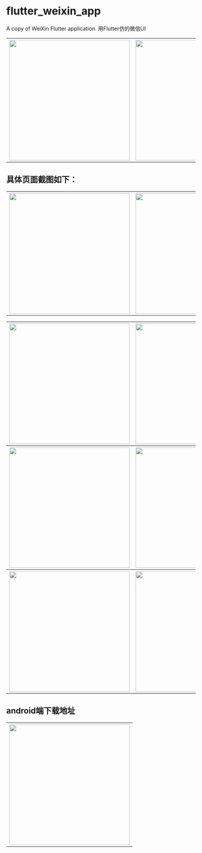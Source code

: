 # flutter_weixin_app

A copy of WeiXin Flutter application.
用Flutter仿的微信UI

<table>
<tr>
<th><img src="https://raw.githubusercontent.com/leeo-noder/flutter_weixin_app_demo/master/static/images/main.gif" width="320"/></th>
<th><img src="https://raw.githubusercontent.com/leeo-noder/flutter_weixin_app_demo/master/static/images/main2.gif" width="320"/></th>
</tr>
</table>

## 具体页面截图如下：
<table>
<tr>
<th><img src="https://raw.githubusercontent.com/leeo-noder/flutter_weixin_app_demo/master/static/images/wechat_home.jpg" width="320"/></th>
<th><img src="https://raw.githubusercontent.com/leeo-noder/flutter_weixin_app_demo/master/static/images/wechat_contact.jpg" width="320"/></th>
</tr>
</table>
<table>
<tr>
<th><img src="https://raw.githubusercontent.com/leeo-noder/flutter_weixin_app_demo/master/static/images/wechat_find.jpg" width="320"/></th>
<th><img src="https://raw.githubusercontent.com/leeo-noder/flutter_weixin_app_demo/master/static/images/wechat_me.jpg" width="320"/></th>
</tr>
<tr>
<th><img src="https://raw.githubusercontent.com/leeo-noder/flutter_weixin_app_demo/master/static/images/home_chat.jpg" width="320"/></th>
<th><img src="https://raw.githubusercontent.com/leeo-noder/flutter_weixin_app_demo/master/static/images/wechat_contacts_nf.jpg" width="320"/></th>
</tr>
<tr>
<th><img src="https://raw.githubusercontent.com/leeo-noder/flutter_weixin_app_demo/master/static/images/wechat_contacts_x.jpg" width="320"/></th>
<th><img src="https://raw.githubusercontent.com/leeo-noder/flutter_weixin_app_demo/master/static/images/wechat_contacts_detail.jpg" width="320"/></th>
</tr>
</table>

## android端下载地址
<table>
<tr>
<th><img src="https://raw.githubusercontent.com/leeo-noder/flutter_weixin_app_demo/master/static/images/xsG11.png" width="320"/></th>
</tr>
</table>